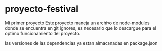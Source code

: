# proyecto-festival
Mi primer proyecto 
Este proyecto maneja un archivo de node-modules donde se encuentra  en git ignores, es necesario que lo descargue
para el optimo funcionamiento del proyecto.

las versiones de las dependencias ya estan almacenadas en package.json


